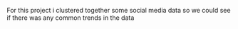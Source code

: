 For this project i clustered together some social media data so we could see if there was any common trends in the data
